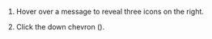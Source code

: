 1. Hover over a message to reveal three icons on the right.

1. Click the down chevron (<i class="fa fa-chevron-down"></i>).
